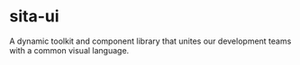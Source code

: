 # sita-ui
A dynamic toolkit and component library that unites our development teams with a common visual language.
